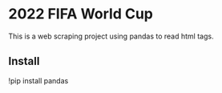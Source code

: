 # 2022 FIFA World Cup


This is a web scraping project using pandas to read html tags.

## Install
!pip install pandas
